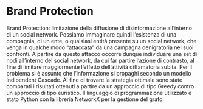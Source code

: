 # Brand Protection
Brand Protection: limitazione della diffusione di disinformazione all’interno di un social
network. Possiamo immaginare quindi l’esistenza di una compagnia, di un ente, o qualsiasi
entità presente su un social network, che venga in qualche modo “attaccata” da una campagna
denigratoria nei suoi confronti. A partire da questo attacco occorre dunque individuare una
set di nodi all’interno del social network, da cui far partire l’azione di contrasto, al fine di
limitare maggiormente l’effetto dell’attività diffamatoria subita. Per il problema si è assunto
che l’informazione si propaghi secondo un modello Indipendent Cascade. Al fine di trovare
la strategia ottimale sono state comparati i risultati ottenuti a partire da un approccio di tipo
Greedy contro un approccio di tipo euristico. Il linguaggio di programmazione utilizzato è stato
Python con la libreria NetworkX per la gestione del grafo.
